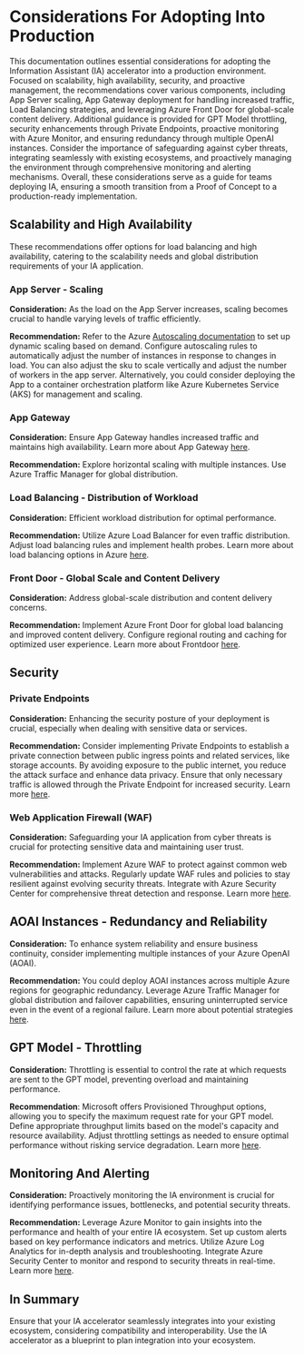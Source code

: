 # Considerations For Adopting Into Production

This documentation outlines essential considerations for adopting the Information Assistant (IA) accelerator into a production environment. Focused on scalability, high availability, security, and proactive management, the recommendations cover various components, including App Server scaling, App Gateway deployment for handling increased traffic, Load Balancing strategies, and leveraging Azure Front Door for global-scale content delivery. Additional guidance is provided for GPT Model throttling, security enhancements through Private Endpoints, proactive monitoring with Azure Monitor, and ensuring redundancy through multiple OpenAI instances. Consider the importance of safeguarding against cyber threats, integrating seamlessly with existing ecosystems, and proactively managing the environment through comprehensive monitoring and alerting mechanisms. Overall, these considerations serve as a guide for teams deploying IA, ensuring a smooth transition from a Proof of Concept to a production-ready implementation.

##  Scalability and High Availability

These recommendations offer options for load balancing and high availability, catering to the scalability needs and global distribution requirements of your IA application.

### App Server - Scaling

**Consideration:** As the load on the App Server increases, scaling becomes crucial to handle varying levels of traffic efficiently.

**Recommendation:** Refer to the Azure [Autoscaling documentation](/docs/deployment/autoscale_sku.md) to set up dynamic scaling based on demand. Configure autoscaling rules to automatically adjust the number of instances in response to changes in load. You can also adjust the sku to scale vertically and adjust the number of workers in the app server. Alternatively, you could  consider deploying the App to a container orchestration platform like Azure Kubernetes Service (AKS) for management and scaling.

### App Gateway
**Consideration:** Ensure App Gateway handles increased traffic and maintains high availability. Learn more about App Gateway [here](https://learn.microsoft.com/en-us/azure/application-gateway/overview).
    
**Recommendation:**
    Explore horizontal scaling with multiple instances.
    Use Azure Traffic Manager for global distribution.

### Load Balancing - Distribution of Workload
**Consideration:** Efficient workload distribution for optimal performance.

**Recommendation:**
Utilize Azure Load Balancer for even traffic distribution.
Adjust load balancing rules and implement health probes.
Learn more about load balancing options in Azure [here](https://learn.microsoft.com/en-us/azure/architecture/guide/technology-choices/load-balancing-overview).

### Front Door - Global Scale and Content Delivery

**Consideration:** Address global-scale distribution and content delivery concerns.
    
**Recommendation:**
Implement Azure Front Door for global load balancing and improved content delivery.
Configure regional routing and caching for optimized user experience.
Learn more about Frontdoor [here](https://learn.microsoft.com/en-us/azure/frontdoor/front-door-overview).

## Security 

### Private Endpoints

**Consideration:** Enhancing the security posture of your deployment is crucial, especially when dealing with sensitive data or services.

**Recommendation:** Consider implementing Private Endpoints to establish a private connection between public ingress points and related services, like storage accounts. By avoiding exposure to the public internet, you reduce the attack surface and enhance data privacy. Ensure that only necessary traffic is allowed through the Private Endpoint for increased security.
Learn more [here](https://learn.microsoft.com/en-us/azure/private-link/private-endpoint-overview).

### Web Application Firewall (WAF) 

**Consideration:** Safeguarding your IA application from cyber threats is crucial for protecting sensitive data and maintaining user trust.

**Recommendation:** Implement Azure WAF to protect against common web vulnerabilities and attacks. Regularly update WAF rules and policies to stay resilient against evolving security threats. Integrate with Azure Security Center for comprehensive threat detection and response. Learn more [here](https://learn.microsoft.com/en-us/azure/web-application-firewall/overview).


## AOAI Instances - Redundancy and Reliability

**Consideration:** To enhance system reliability and ensure business continuity, consider implementing multiple instances of your Azure OpenAI (AOAI).

**Recommendation:** You could deploy AOAI instances across multiple Azure regions for geographic redundancy. Leverage Azure Traffic Manager for global distribution and failover capabilities, ensuring uninterrupted service even in the event of a regional failure. Learn more about potential strategies [here](https://techcommunity.microsoft.com/t5/ai-azure-ai-services-blog/azure-openai-architecture-patterns-and-implementation-steps/ba-p/3979934).


## GPT Model - Throttling

**Consideration:** Throttling is essential to control the rate at which requests are sent to the GPT model, preventing overload and maintaining performance.

**Recommendation**: Microsoft offers Provisioned Throughput options, allowing you to specify the maximum request rate for your GPT model. Define appropriate throughput limits based on the model's capacity and resource availability. Adjust throttling settings as needed to ensure optimal performance without risking service degradation. Learn more [here](https://learn.microsoft.com/en-us/azure/ai-services/openai/concepts/provisioned-throughput).


## Monitoring And Alerting

**Consideration:** Proactively monitoring the IA environment is crucial for identifying performance issues, bottlenecks, and potential security threats.

**Recommendation:** Leverage Azure Monitor to gain insights into the performance and health of your entire IA ecosystem. Set up custom alerts based on key performance indicators and metrics. Utilize Azure Log Analytics for in-depth analysis and troubleshooting. Integrate Azure Security Center to monitor and respond to security threats in real-time.
Learn more [here](https://azure.microsoft.com/en-us/products/monitor/?ef_id=_k_2bb24bd93ec91aeba1fe2e4c90190298_k_&OCID=AIDcmm5edswduu_SEM__k_2bb24bd93ec91aeba1fe2e4c90190298_k_&msclkid=2bb24bd93ec91aeba1fe2e4c90190298).

## In Summary
 Ensure that your IA accelerator seamlessly integrates into your existing ecosystem, considering compatibility and interoperability. Use the IA accelerator as a blueprint to plan integration into your ecosystem.